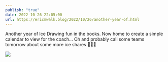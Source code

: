 ```yaml
---
publish: "true"
date: 2022-10-26 22:05:00
url: https://ericmwalk.blog/2022/10/26/another-year-of.html
---
```


Another year of Ice Drawing fun in the books. Now home to create a simple calendar to view for the coach… Oh and probably call some teams tomorrow about some more ice shares 🤦‍♂️🏒


![](https://ericmwalk.blog/uploads/2022/c066c54a99.jpg)